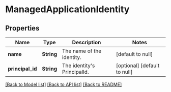 # ManagedApplicationIdentity

## Properties
Name | Type | Description | Notes
------------ | ------------- | ------------- | -------------
**name** | **String** | The name of the identity. | [default to null]
**principal_id** | **String** | The identity&#39;s PrincipalId. | [optional] [default to null]

[[Back to Model list]](../README.md#documentation-for-models) [[Back to API list]](../README.md#documentation-for-api-endpoints) [[Back to README]](../README.md)


